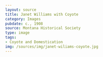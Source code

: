 ```yaml
---
layout: source
title: Janet Williams with Coyote
category: Images
pubdate: c., 1908
source: Montana Historical Society 
type: image
tags: 
- Coyote and Domestication 
img: /sources/img/janet-wiliams-coyote.jpg 
---
```

